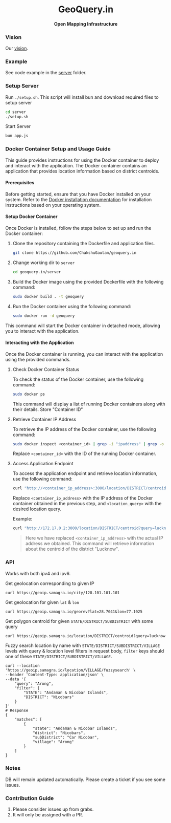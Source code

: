 <h1 align="center">GeoQuery.in</h1>
<h4 align="center">Open Mapping Infrastructure</h4>

### Vision
Our [vision](./vision.md).

### Example
See code example in the [server](./server/app.js) folder.

### Setup Server

Run `./setup.sh`. This script will install bun and download required files to setup server
```sh
cd server
./setup.sh
```

Start Server
```sh
bun app.js
```

### Docker Container Setup and Usage Guide

This guide provides instructions for using the Docker container to deploy and interact with the application. The Docker container contains an application that provides location information based on district centroids.

#### Prerequisites

Before getting started, ensure that you have Docker installed on your system. Refer to the [Docker installation documentation](https://docs.docker.com/get-docker/) for installation instructions based on your operating system.

#### Setup Docker Container

Once Docker is installed, follow the steps below to set up and run the Docker container:

1. Clone the repository containing the Dockerfile and application files.
    ```bash
    git clone https://github.com/ChakshuGautam/geoquery.in
    ```
2. Change working dir to `server`
    ```bash
    cd geoquery.in/server
    ```
4. Build the Docker image using the provided Dockerfile with the following command:

   ```bash
   sudo docker build . -t geoquery
   ```

5. Run the Docker container using the following command:

   ```bash
   sudo docker run -d geoquery
   ```

This command will start the Docker container in detached mode, allowing you to interact with the application.

#### Interacting with the Application

Once the Docker container is running, you can interact with the application using the provided commands.

1. Check Docker Container Status

    To check the status of the Docker container, use the following command:
    
    ```bash
    sudo docker ps
    ```
    
    This command will display a list of running Docker containers along with their details. Store "Container ID"

2. Retrieve Container IP Address

    To retrieve the IP address of the Docker container, use the following command:
    
    ```bash
    sudo docker inspect <container_id> | grep -i "ipaddress" | grep -o '"IPAddress": "[^"]*' | grep -o '[^"]*$' | head -n1
    ```
    
    Replace `<container_id>` with the ID of the running Docker container.

3. Access Application Endpoint

    To access the application endpoint and retrieve location information, use the following command:
    
    ```bash
    curl "http://<container_ip_address>:3000/location/DISTRICT/centroid?query=<location_query>"
    ```
    
    Replace `<container_ip_address>` with the IP address of the Docker container obtained in the previous step, and `<location_query>` with the desired location query.
    
    Example:
    
    ```bash
    curl "http://172.17.0.2:3000/location/DISTRICT/centroid?query=lucknow"
    ```
    > Here we have replaced `<container_ip_address>` with the actual IP address we obtained.
    This command will retrieve information about the centroid of the district "Lucknow".


### API
Works with both ipv4 and ipv6.

Get geolocation corresponding to given IP
```sh
curl https://geoip.samagra.io/city/128.101.101.101
```

Get geolocation for given `lat` & `lon`
```shell
curl https://geoip.samagra.io/georev?lat=28.7041&lon=77.1025
```

Get polygon centroid for given `STATE/DISTRICT/SUBDISTRICT` with some query
```shell
curl https://geoip.samagra.io/location/DISTRICT/centroid?query=lucknow
```

Fuzzy search location by name with `STATE/DISTRICT/SUBDISTRICT/VILLAGE` levels with query & location level filters in request body, `filter` keys should one of these `STATE/DISTRICT/SUBDISTRICT/VILLAGE`.
```shell
curl --location 'https://geoip.samagra.io/location/VILLAGE/fuzzysearch' \
--header 'Content-Type: application/json' \
--data '{
    "query": "Arong",
    "filter": {
        "STATE": "Andaman & Nicobar Islands",
        "DISTRICT": "Nicobars"
    }
}'
# Response
{
    "matches": [
        {
            "state": "Andaman & Nicobar Islands",
            "district": "Nicobars",
            "subDistrict": "Car Nicobar",
            "village": "Arong"
        }
    ]
}
```
### Notes

DB will remain updated automatically. Please create a ticket if you see some issues.


### Contribution Guide
1. Please consider issues up from grabs.
2. It will only be assigned with a PR.
